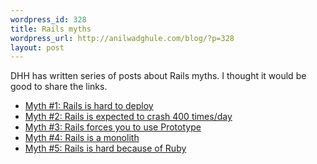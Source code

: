 ```yaml
--- 
wordpress_id: 328
title: Rails myths
wordpress_url: http://anilwadghule.com/blog/?p=328
layout: post
---
```

DHH has written series of posts about Rails myths. I thought it would be good to share the links.
<ul>
	<li><a href="http://www.loudthinking.com/posts/30-myth-1-rails-is-hard-to-deploy">Myth #1: Rails is hard to deploy</a></li>
	<li><a href="http://www.loudthinking.com/posts/31-myth-2-rails-is-expected-to-crash-400-timesday">Myth #2: Rails is expected to crash 400 times/day</a></li>
	<li><a href="http://www.loudthinking.com/posts/32-myth-3-rails-forces-you-to-use-prototype">Myth #3: Rails forces you to use Prototype</a></li>
	<li><a href="http://www.loudthinking.com/posts/33-myth-4-rails-is-a-monolith">Myth #4: Rails is a monolith</a></li>
	<li><a href="http://www.loudthinking.com/posts/34-myth-5-rails-is-hard-because-of-ruby">Myth #5: Rails is hard because of Ruby</a></li>
</ul>

